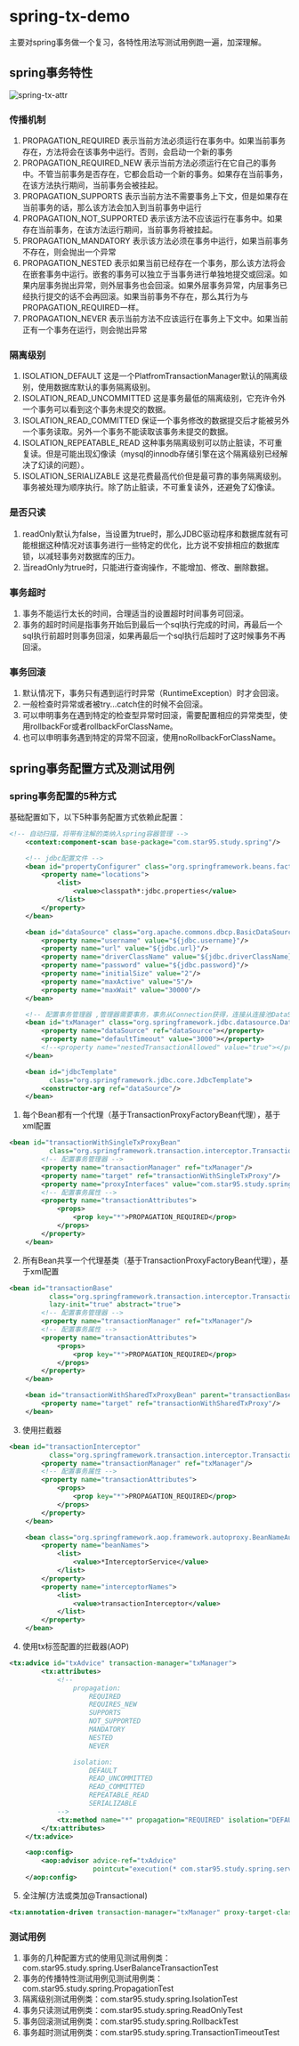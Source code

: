# spring-tx-demo
主要对spring事务做一个复习，各特性用法写测试用例跑一遍，加深理解。
## spring事务特性
![spring-tx-attr](./images/spring-tx-attr.png)

### 传播机制
1. PROPAGATION_REQUIRED
  表示当前方法必须运行在事务中。如果当前事务存在，方法将会在该事务中运行。否则，会启动一个新的事务
2. PROPAGATION_REQUIRED_NEW
  表示当前方法必须运行在它自己的事务中。不管当前事务是否存在，它都会启动一个新的事务。如果存在当前事务，在该方法执行期间，当前事务会被挂起。
3. PROPAGATION_SUPPORTS
  表示当前方法不需要事务上下文，但是如果存在当前事务的话，那么该方法会加入到当前事务中运行
4. PROPAGATION_NOT_SUPPORTED
  表示该方法不应该运行在事务中。如果存在当前事务，在该方法运行期间，当前事务将被挂起。
5. PROPAGATION_MANDATORY
  表示该方法必须在事务中运行，如果当前事务不存在，则会抛出一个异常
6. PROPAGATION_NESTED
  表示如果当前已经存在一个事务，那么该方法将会在嵌套事务中运行。嵌套的事务可以独立于当事务进行单独地提交或回滚。如果内层事务抛出异常，则外层事务也会回滚。如果外层事务异常，内层事务已经执行提交的话不会再回滚。如果当前事务不存在，那么其行为与PROPAGATION_REQUIRED一样。
7. PROPAGATION_NEVER
  表示当前方法不应该运行在事务上下文中。如果当前正有一个事务在运行，则会抛出异常

### 隔离级别
1. ISOLATION_DEFAULT
这是一个PlatfromTransactionManager默认的隔离级别，使用数据库默认的事务隔离级别。
2. ISOLATION_READ_UNCOMMITTED
这是事务最低的隔离级别，它充许令外一个事务可以看到这个事务未提交的数据。
3. ISOLATION_READ_COMMITTED
保证一个事务修改的数据提交后才能被另外一个事务读取。另外一个事务不能读取该事务未提交的数据。
4. ISOLATION_REPEATABLE_READ
这种事务隔离级别可以防止脏读，不可重复读。但是可能出现幻像读（mysql的innodb存储引擎在这个隔离级别已经解决了幻读的问题）。
5. ISOLATION_SERIALIZABLE
这是花费最高代价但是最可靠的事务隔离级别。事务被处理为顺序执行。除了防止脏读，不可重复读外，还避免了幻像读。
### 是否只读
1. readOnly默认为false，当设置为true时，那么JDBC驱动程序和数据库就有可能根据这种情况对该事务进行一些特定的优化，比方说不安排相应的数据库锁，以减轻事务对数据库的压力。
2. 当readOnly为true时，只能进行查询操作，不能增加、修改、删除数据。

### 事务超时
1. 事务不能运行太长的时间，合理适当的设置超时时间事务可回滚。
2. 事务的超时时间是指事务开始后到最后一个sql执行完成的时间，再最后一个sql执行前超时则事务回滚，如果再最后一个sql执行后超时了这时候事务不再回滚。
### 事务回滚
1. 默认情况下，事务只有遇到运行时异常（RuntimeException）时才会回滚。
2. 一般检查时异常或者被try...catch住的时候不会回滚。
3. 可以申明事务在遇到特定的检查型异常时回滚，需要配置相应的异常类型，使用rollbackFor或者rollbackForClassName。
4. 也可以申明事务遇到特定的异常不回滚，使用noRollbackForClassName。

## spring事务配置方式及测试用例
### spring事务配置的5种方式
基础配置如下，以下5种事务配置方式依赖此配置：
```xml
<!-- 自动扫描，将带有注解的类纳入spring容器管理 -->
    <context:component-scan base-package="com.star95.study.spring"/>

    <!-- jdbc配置文件 -->
    <bean id="propertyConfigurer" class="org.springframework.beans.factory.config.PropertyPlaceholderConfigurer">
        <property name="locations">
            <list>
                <value>classpath*:jdbc.properties</value>
            </list>
        </property>
    </bean>

    <bean id="dataSource" class="org.apache.commons.dbcp.BasicDataSource">
        <property name="username" value="${jdbc.username}"/>
        <property name="url" value="${jdbc.url}"/>
        <property name="driverClassName" value="${jdbc.driverClassName}"/>
        <property name="password" value="${jdbc.password}"/>
        <property name="initialSize" value="2"/>
        <property name="maxActive" value="5"/>
        <property name="maxWait" value="30000"/>
    </bean>

    <!-- 配置事务管理器 ,管理器需要事务，事务从Connection获得，连接从连接池DataSource获得 -->
    <bean id="txManager" class="org.springframework.jdbc.datasource.DataSourceTransactionManager">
        <property name="dataSource" ref="dataSource"></property>
        <property name="defaultTimeout" value="3000"></property>
        <!--<property name="nestedTransactionAllowed" value="true"></property>-->
    </bean>

    <bean id="jdbcTemplate"
          class="org.springframework.jdbc.core.JdbcTemplate">
        <constructor-arg ref="dataSource"/>
    </bean>
```
1. 每个Bean都有一个代理（基于TransactionProxyFactoryBean代理），基于xml配置
```xml
<bean id="transactionWithSingleTxProxyBean"
          class="org.springframework.transaction.interceptor.TransactionProxyFactoryBean">
        <!-- 配置事务管理器 -->
        <property name="transactionManager" ref="txManager"/>
        <property name="target" ref="transactionWithSingleTxProxy"/>
        <property name="proxyInterfaces" value="com.star95.study.spring.service.UserBalanceService"/>
        <!-- 配置事务属性 -->
        <property name="transactionAttributes">
            <props>
                <prop key="*">PROPAGATION_REQUIRED</prop>
            </props>
        </property>
    </bean>
```

2. 所有Bean共享一个代理基类（基于TransactionProxyFactoryBean代理），基于xml配置
```xml
<bean id="transactionBase"
          class="org.springframework.transaction.interceptor.TransactionProxyFactoryBean"
          lazy-init="true" abstract="true">
        <!-- 配置事务管理器 -->
        <property name="transactionManager" ref="txManager"/>
        <!-- 配置事务属性 -->
        <property name="transactionAttributes">
            <props>
                <prop key="*">PROPAGATION_REQUIRED</prop>
            </props>
        </property>
    </bean>

    <bean id="transactionWithSharedTxProxyBean" parent="transactionBase">
        <property name="target" ref="transactionWithSharedTxProxy"/>
    </bean>
```
3. 使用拦截器
```xml
<bean id="transactionInterceptor"
          class="org.springframework.transaction.interceptor.TransactionInterceptor">
        <property name="transactionManager" ref="txManager"/>
        <!-- 配置事务属性 -->
        <property name="transactionAttributes">
            <props>
                <prop key="*">PROPAGATION_REQUIRED</prop>
            </props>
        </property>
    </bean>

    <bean class="org.springframework.aop.framework.autoproxy.BeanNameAutoProxyCreator">
        <property name="beanNames">
            <list>
                <value>*InterceptorService</value>
            </list>
        </property>
        <property name="interceptorNames">
            <list>
                <value>transactionInterceptor</value>
            </list>
        </property>
    </bean>
```
4. 使用tx标签配置的拦截器(AOP)
```xml
<tx:advice id="txAdvice" transaction-manager="txManager">
        <tx:attributes>
            <!--
                propagation:
                    REQUIRED
                    REQUIRES_NEW
                    SUPPORTS
                    NOT_SUPPORTED
                    MANDATORY
                    NESTED
                    NEVER

                isolation:
                    DEFAULT
                    READ_UNCOMMITTED
                    READ_COMMITTED
                    REPEATABLE_READ
                    SERIALIZABLE
            -->
            <tx:method name="*" propagation="REQUIRED" isolation="DEFAULT"/>
        </tx:attributes>
    </tx:advice>

    <aop:config>
        <aop:advisor advice-ref="txAdvice"
                     pointcut="execution(* com.star95.study.spring.service.impl.TransactionWithAopImpl.*(..))"/>
    </aop:config>
```
5. 全注解(方法或类加@Transactional)
```xml
<tx:annotation-driven transaction-manager="txManager" proxy-target-class="true"/>
```

### 测试用例
1. 事务的几种配置方式的使用见测试用例类：com.star95.study.spring.UserBalanceTransactionTest
2. 事务的传播特性测试用例见测试用例类：com.star95.study.spring.PropagationTest
3. 隔离级别测试用例类：com.star95.study.spring.IsolationTest
4. 事务只读测试用例类：com.star95.study.spring.ReadOnlyTest
5. 事务回滚测试用例类：com.star95.study.spring.RollbackTest
6. 事务超时测试用例类：com.star95.study.spring.TransactionTimeoutTest

